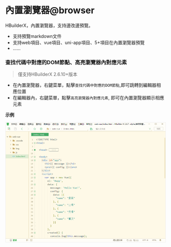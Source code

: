 # 內置瀏覽器@browser

<!--
keyword: Built-in Browser,内置浏览器,浏览器,內置瀏覽器
-->

HBuilderX，內置瀏覽器，支持邊改邊預覽。

- 支持預覽markdown文件
- 支持web項目、vue項目、uni-app項目、5+項目在內置瀏覽器預覽
- ......

### 查找代碼中對應的DOM節點、高亮瀏覽器內對應元素

> 僅支持HBuilderX 2.6.10+版本

- 在內置瀏覽器，右鍵菜單，點擊`查找代碼中對應的DOM節點`,即可跳轉到編輯器相應位置
- 在編輯器內，右鍵菜單，點擊`高亮瀏覽器內對應元素`, 即可在內置瀏覽器顯示相應元素

**示例**

<img src="/static/snapshots/tutorial/browser_1.gif" style="zoom: 90%;border:1px solid #eee;" />
